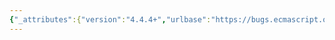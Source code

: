 ```yaml
---
{"_attributes":{"version":"4.4.4+","urlbase":"https://bugs.ecmascript.org/","maintainer":"dherman@mozilla.com"},"bug":{"bug_id":1347,"creation_ts":"2013-03-18 15:44:00 -0700","short_desc":"10.6: \"getParameter\"","delta_ts":"2014-05-14 21:57:23 -0700","product":"Draft for 6th Edition","component":"editorial issue","version":"Rev 14: March 8, 2013 Draft","rep_platform":"All","op_sys":"All","bug_status":"RESOLVED","resolution":"FIXED","priority":"Normal","bug_severity":"normal","everconfirmed":true,"reporter":{"uid":"jmdyck","name":"Michael Dyck"},"assigned_to":{"uid":"allen","name":"Allen Wirfs-Brock"},"long_desc":[{"commentid":3493,"comment_count":0,"who":{"uid":"jmdyck","name":"Michael Dyck"},"bug_when":"2013-03-18 15:44:19 -0700","thetext":"In 10.6 \"Arguments Object\",\nin the algorithm for abstract operation CompleteMappedArgumentsObject,\nstep 6.a.i says:\n    Let param be getParameter of formals with argument indx.\n\nbut \"getParameter\" isn't mentioned (let alone defined) anywhere else in the spec."},{"commentid":8482,"comment_count":1,"who":{"uid":"jmdyck","name":"Michael Dyck"},"bug_when":"2014-05-14 21:57:23 -0700","thetext":"Looks like this was resolved in rev23."}]}}
---
```

